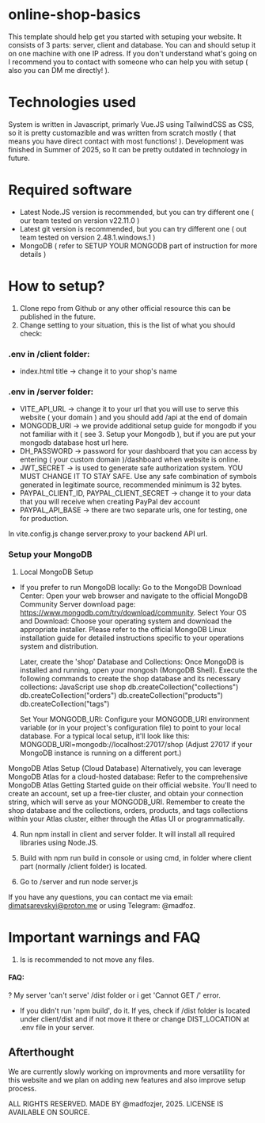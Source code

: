# online-shop-basics

This template should help get you started with setuping your website. It consists of 3 parts: server, client and database. You can and should setup it on one machine with one IP adress.
If you don't understand what's going on I recommend you to contact with someone who can help you with setup ( also you can DM me directly! ).

# Technologies used

System is written in Javascript, primarly Vue.JS using TailwindCSS as CSS, so it is pretty customazible and was written from scratch mostly ( that means you have direct contact with most functions! ). Development was finished in Summer of 2025, so It can be pretty outdated in technology in future.

# Required software

- Latest Node.JS version is recommended, but you can try different one ( our team tested on version v22.11.0 )
- Latest git version is recommended, but you can try different one ( out team tested on version 2.48.1.windows.1 )
- MongoDB ( refer to SETUP YOUR MONGODB part of instruction for more details )

# How to setup?

1. Clone repo from Github or any other official resource this can be published in the future.
2. Change setting to your situation, this is the list of what you should check:

### .env in /client folder:

- index.html title -> change it to your shop's name

### .env in /server folder:

- VITE_API_URL -> change it to your url that you will use to serve this website ( your domain ) and you should add /api at the end of domain
- MONGODB_URI -> we provide additional setup guide for mongodb if you not familiar with it ( see 3. Setup your Mongodb ), but if you are put your mongodb database host url here.
- DH_PASSWORD -> password for your dashboard that you can access by entering ( your custom domain )/dashboard when website is online.
- JWT_SECRET -> is used to generate safe authorization system. YOU MUST CHANGE IT TO STAY SAFE. Use any safe combination of symbols generated in legitimate source, recommended minimum is 32 bytes.
- PAYPAL_CLIENT_ID, PAYPAL_CLIENT_SECRET -> change it to your data that you will receive when creating PayPal dev account
- PAYPAL_API_BASE -> there are two separate urls, one for testing, one for production.

In vite.config.js change server.proxy to your backend API url.

### Setup your MongoDB

1.  Local MongoDB Setup

- If you prefer to run MongoDB locally:
  Go to the MongoDB Download Center: Open your web browser and navigate to the official MongoDB Community Server download page: https://www.mongodb.com/try/download/community.
  Select Your OS and Download: Choose your operating system and download the appropriate installer.
  Please refer to the official MongoDB Linux installation guide for detailed instructions specific to your operations system and distribution.

  Later, create the 'shop' Database and Collections: Once MongoDB is installed and running, open your mongosh (MongoDB Shell). Execute the following commands to create the shop database and its necessary collections:
  JavaScript
  use shop
  db.createCollection("collections")
  db.createCollection("orders")
  db.createCollection("products")
  db.createCollection("tags")

  Set Your MONGODB_URI: Configure your MONGODB_URI environment variable (or in your project's configuration file) to point to your local database. For a typical local setup, it'll look like this:
  MONGODB_URI=mongodb://localhost:27017/shop (Adjust 27017 if your MongoDB instance is running on a different port.)

MongoDB Atlas Setup (Cloud Database)
Alternatively, you can leverage MongoDB Atlas for a cloud-hosted database:
Refer to the comprehensive MongoDB Atlas Getting Started guide on their official website.
You'll need to create an account, set up a free-tier cluster, and obtain your connection string, which will serve as your MONGODB_URI.
Remember to create the shop database and the collections, orders, products, and tags collections within your Atlas cluster, either through the Atlas UI or programmatically.

4. Run npm install in client and server folder. It will install all required libraries using Node.JS.

5. Build with npm run build in console or using cmd, in folder where client part (normally /client folder) is located.

6. Go to /server and run node server.js

If you have any questions, you can contact me via email: dimatsarevskyi@proton.me or using Telegram: @madfoz.

# Important warnings and FAQ

1. Is is recommended to not move any files.

#### FAQ:

? My server 'can't serve' /dist folder or i get 'Cannot GET /' error.

- If you didn't run 'npm build', do it. If yes, check if /dist folder is located under client/dist and if not move it there or change DIST_LOCATION at .env file in your server.

## Afterthought

We are currently slowly working on improvments and more versatility for this website and we plan on adding new features and also improve setup process.

ALL RIGHTS RESERVED. MADE BY @madfozjer, 2025. LICENSE IS AVAILABLE ON SOURCE.
